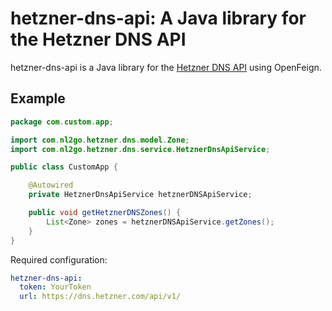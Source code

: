 # hetzner-dns-api: A Java library for the Hetzner DNS API

hetzner-dns-api is a Java library for the [Hetzner DNS API](https://dns.hetzner.com/api-docs/) using OpenFeign.

## Example

```java
package com.custom.app;

import com.nl2go.hetzner.dns.model.Zone;
import com.nl2go.hetzner.dns.service.HetznerDnsApiService;

public class CustomApp {

    @Autowired
    private HetznerDnsApiService hetznerDNSApiService;

    public void getHetznerDNSZones() {
        List<Zone> zones = hetznerDNSApiService.getZones();
    }
}
```

Required configuration:

```yaml
hetzner-dns-api:
  token: YourToken
  url: https://dns.hetzner.com/api/v1/
```



